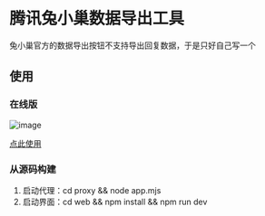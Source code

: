 # 腾讯兔小巢数据导出工具

兔小巢官方的数据导出按钮不支持导出回复数据，于是只好自己写一个

## 使用

### 在线版

![image](https://github.com/user-attachments/assets/a3382add-75b4-4081-8dce-2652411f16b1)

[点此使用](https://txc.ftqq.com?fr=github)

### 从源码构建

1. 启动代理：cd proxy && node app.mjs
2. 启动界面：cd web && npm install && npm run dev 

